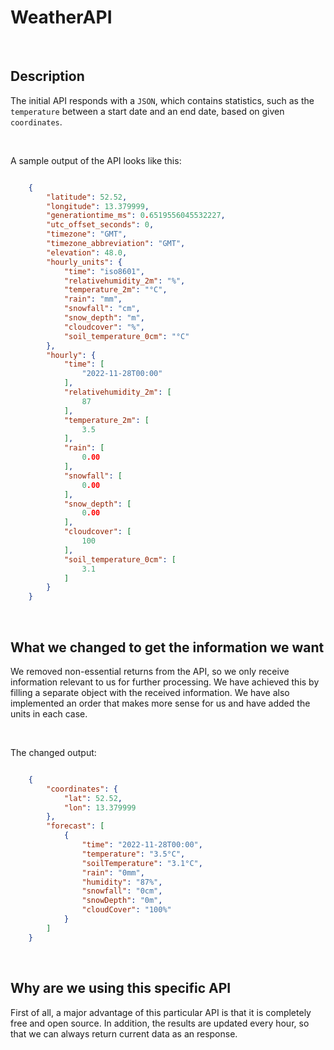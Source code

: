 # WeatherAPI

<br>

## Description

The initial API responds with a `JSON`, which contains statistics, such as the `temperature` between a start date and an end date, based on given `coordinates`. 

<br>

A sample output of the API looks like this:

```JSON

    {
        "latitude": 52.52,
        "longitude": 13.379999,
        "generationtime_ms": 0.6519556045532227,
        "utc_offset_seconds": 0,
        "timezone": "GMT",
        "timezone_abbreviation": "GMT",
        "elevation": 48.0,
        "hourly_units": {
            "time": "iso8601",
            "relativehumidity_2m": "%",
            "temperature_2m": "°C",
            "rain": "mm",
            "snowfall": "cm",
            "snow_depth": "m",
            "cloudcover": "%",
            "soil_temperature_0cm": "°C"
        },
        "hourly": {
            "time": [
                "2022-11-28T00:00"
            ],
            "relativehumidity_2m": [
                87
            ],
            "temperature_2m": [
                3.5
            ],
            "rain": [
                0.00
            ],
            "snowfall": [
                0.00
            ],
            "snow_depth": [
                0.00
            ],
            "cloudcover": [
                100
            ],
            "soil_temperature_0cm": [
                3.1
            ]
        }
    }

```

<br>

## What we changed to get the information we want

We removed non-essential returns from the API, so we only receive information relevant to us for further processing. We have achieved this by filling a separate object with the received information. We have also implemented an order that makes more sense for us and have added the units in each case.

<br>

The changed output:

```JSON

    {
        "coordinates": {
            "lat": 52.52,
            "lon": 13.379999
        },
        "forecast": [
            {
                "time": "2022-11-28T00:00",
                "temperature": "3.5°C",
                "soilTemperature": "3.1°C",
                "rain": "0mm",
                "humidity": "87%",
                "snowfall": "0cm",
                "snowDepth": "0m",
                "cloudCover": "100%"
            }
        ]
    }

```

<br>

## Why are we using this specific API

First of all, a major advantage of this particular API is that it is completely free and open source. In addition, the results are updated every hour, so that we can always return current data as an response.